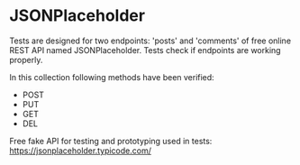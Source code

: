 # JSONPlaceholder
Tests are designed for two endpoints: 'posts' and 'comments' of free online REST API named JSONPlaceholder.  Tests check if endpoints are working properly.

In this collection following methods have been verified:
- POST
- PUT
- GET
- DEL

Free fake API for testing and prototyping used in tests:
https://jsonplaceholder.typicode.com/

